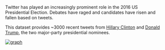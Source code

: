 Twitter has played an increasingly prominent role in the 2016 US Presidential Election. Debates have raged and candidates have risen and fallen based on tweets.

This dataset provides ~3000 recent tweets from [Hillary Clinton](https://twitter.com/HillaryClinton) and [Donald Trump](https://twitter.com/realDonaldTrump), the two major-party presidential nominees.

[![graph](https://www.kaggle.io/svf/377009/a6e6d9eeb0a7158b8f31498b1274c30b/clinton_vs_trump_retweets_and_favorites.png)](https://www.kaggle.com/benhamner/d/benhamner/clinton-trump-tweets/twitter-showdown-clinton-vs-trump)
